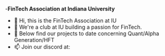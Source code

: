 -**FinTech Association at Indiana University**

- 👋 Hi, this is the FinTech Association at IU
- 👀 We're a club at IU building a passion for FinTech.
- 🌱 Below find our projects to date concerning Quant/Alpha Generation/HFT
- 📫 Join our discord at: 

<!---
FinTechIU/FinTechIU is a ✨ special ✨ repository because its `README.md` (this file) appears on your GitHub profile.
You can click the Preview link to take a look at your changes.
--->
